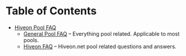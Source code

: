 Table of Contents
=================

- [Hiveon Pool FAQ](pool_faq.md)
  - [General Pool FAQ](hiveon_pool_faq/general_pool_faq/general_faq_en.md)
  – Everything pool related. Applicable to most pools.
  - [Hiveon FAQ](hiveon_pool_faq/hiveon_payouts_faq/payouts_faq_en.md)
  – Hiveon.net pool related questions and answers.
